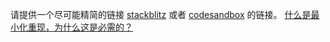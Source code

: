 请提供一个尽可能精简的链接 <a href="https://stackblitz.com/edit/ng-alain-setup" target="_blank">stackblitz</a> 或者 <a href="https://codesandbox.io/s/ng-alain-setup-dd0hq?file=/README.md" target="_blank">codesandbox</a> 的链接。
[什么是最小化重现，为什么这是必需的？](#repro-modal)
